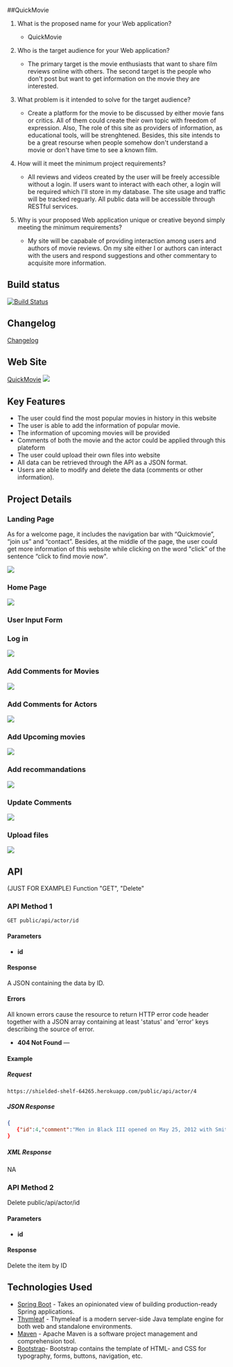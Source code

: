 ##QuickMovie

1. What is the proposed name for your Web application?

    - QuickMovie
    
2. Who is the target audience for your Web application?

    - The primary target is the movie enthusiasts that want to share film reviews online with others.
      The second target is the people who don't post but want to get information on the movie they are interested. 
      
3. What problem is it intended to solve for the target audience?

    - Create a platform for the movie to be discussed by either movie fans or critics. All of them could create their
      own topic with freedom of expression. Also, The role of this site as providers of information, as educational tools,
      will be strenghtened. Besides, this site intends to be a great resourse when people somehow don't understand a movie 
      or don't have time to see a known film.
      
4. How will it meet the minimum project requirements?

    - All reviews and videos created by the user will be freely accessible without a login. If users want to interact with each other,
      a login will be required which I'll store in my database. The site usage and traffic will be tracked reguarly. All public data 
      will be accessible through RESTful services. 
     
5. Why is your proposed Web application unique or creative beyond simply meeting the minimum requirements?

    - My site will be capabale of providing interaction among users and authors of movie reviews.
      On my site either I or authors can interact with the users and respond suggestions and 
      other commentary to acquisite more information. 
    



## Build status

[![Build Status](https://travis-ci.org/infsci2560sp17/full-stack-web-Hannah0108.svg?branch=master)](https://travis-ci.org/infsci2560sp17/full-stack-web-Hannah0108)

## Changelog

[Changelog](Changelog.md)
    
## Web Site

[QuickMovie](https://shielded-shelf-64265.herokuapp.com)
![](https://github.com/infsci2560sp17/full-stack-web-Hannah0108/blob/master/src/main/resources/img/icon.png)

## Key Features

* The user could find the most popular movies in history in this website
* The user is able to add the information of popular movie.
* The information of upcoming movies will be provided 
* Comments of both the movie and the actor could be applied through this plateform
* The user could upload their own files into website
* All data can be retrieved through the API as a JSON format.
* Users are able to modify and delete the data (comments or other information).

## Project Details

### Landing Page
As for a welcome page, it includes the navigation bar with “Quickmovie”, “join us” and “contact”. Besides, at the middle of the page, the user could get more information of this website while clicking on the word "click” of the sentence “click to find movie now". 

 ![](https://github.com/infsci2560sp17/full-stack-web-Hannah0108/blob/master/src/main/resources/img/landingpage.jpeg)
### Home Page
![](https://github.com/infsci2560sp17/full-stack-web-Hannah0108/blob/master/src/main/resources/img/mainpage.PNG)
### User Input Form
### Log in 
![](https://github.com/infsci2560sp17/full-stack-web-Hannah0108/blob/master/src/main/resources/img/login.jpeg)
### Add Comments for Movies
![](https://github.com/infsci2560sp17/full-stack-web-Hannah0108/blob/master/src/main/resources/img/movie.PNG)
### Add Comments for Actors
![](https://github.com/infsci2560sp17/full-stack-web-Hannah0108/blob/master/src/main/resources/img/Actor.PNG)
### Add Upcoming movies
![](https://github.com/infsci2560sp17/full-stack-web-Hannah0108/blob/master/src/main/resources/img/hot.PNG)
### Add recommandations
![](https://github.com/infsci2560sp17/full-stack-web-Hannah0108/blob/master/src/main/resources/img/link.jpeg)
### Update Comments
![](https://github.com/infsci2560sp17/full-stack-web-Hannah0108/blob/master/src/main/resources/img/update.jpeg)
### Upload files 
![](https://github.com/infsci2560sp17/full-stack-web-Hannah0108/blob/master/src/main/resources/img/upload.jpeg)
## API
(JUST FOR EXAMPLE)
Function "GET", "Delete"

### API Method 1

    GET public/api/actor/id

#### Parameters

- **id** 
#### Response

A JSON  containing the data by ID.

#### Errors

All known errors cause the resource to return HTTP error code header together with a JSON array containing at least 'status' and 'error' keys describing the source of error.

- **404 Not Found** — 

#### Example

##### Request

    https://shielded-shelf-64265.herokuapp.com/public/api/actor/4


##### JSON Response

```json
{
   {"id":4,"comment":"Men in Black III opened on May 25, 2012 with Smith again reprising his role as Agent J. This was his first major starring role in four years","rating":"goodacting","actorName":"Will Smith","movieName":"Men in Black "}
}
```

##### XML Response

NA
### API Method 2

 Delete public/api/actor/id

#### Parameters

- **id** 

#### Response

Delete the item by ID


## Technologies Used

- [Spring Boot](https://projects.spring.io/spring-boot/) - Takes an opinionated view of building production-ready Spring applications.
- [Thymleaf](http://www.thymeleaf.org/) - Thymeleaf is a modern server-side Java template engine for both web and standalone environments.
- [Maven](https://maven.apache.org/) - Apache Maven is a software project management and comprehension tool.
- [Bootstrap](http://getbootstrap.com)- Bootstrap contains the template of HTML- and CSS for typography, forms, buttons, navigation, etc.